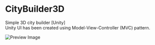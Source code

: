 # CityBuilder3D<br>
Simple 3D city builder [Unity]<br>
Unity UI has been created using Model-View-Controller (MVC) pattern.<br>

![Preview Image](https://github.com/m-garin/CityBuilder3D/raw/master/screen.png)
